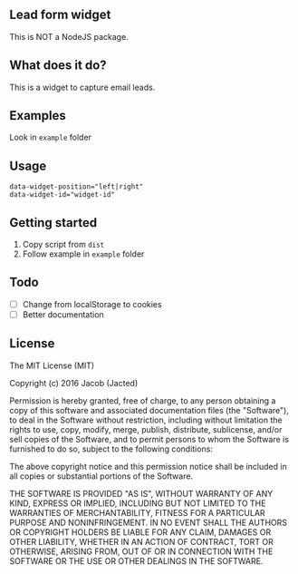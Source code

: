## Lead form widget

This is NOT a NodeJS package.

## What does it do?

This is a widget to capture email leads.

## Examples

Look in `example` folder

## Usage

```
data-widget-position="left|right"
data-widget-id="widget-id"
```

## Getting started

1. Copy script from `dist`
2. Follow example in `example` folder

## Todo

- [ ] Change from localStorage to cookies
- [ ] Better documentation

## License
The MIT License (MIT)

Copyright (c) 2016 Jacob (Jacted)

Permission is hereby granted, free of charge, to any person obtaining a copy of this software and associated documentation files (the "Software"), to deal in the Software without restriction, including without limitation the rights to use, copy, modify, merge, publish, distribute, sublicense, and/or sell copies of the Software, and to permit persons to whom the Software is furnished to do so, subject to the following conditions:

The above copyright notice and this permission notice shall be included in all copies or substantial portions of the Software.

THE SOFTWARE IS PROVIDED "AS IS", WITHOUT WARRANTY OF ANY KIND, EXPRESS OR IMPLIED, INCLUDING BUT NOT LIMITED TO THE WARRANTIES OF MERCHANTABILITY, FITNESS FOR A PARTICULAR PURPOSE AND NONINFRINGEMENT. IN NO EVENT SHALL THE AUTHORS OR COPYRIGHT HOLDERS BE LIABLE FOR ANY CLAIM, DAMAGES OR OTHER LIABILITY, WHETHER IN AN ACTION OF CONTRACT, TORT OR OTHERWISE, ARISING FROM, OUT OF OR IN CONNECTION WITH THE SOFTWARE OR THE USE OR OTHER DEALINGS IN THE SOFTWARE.